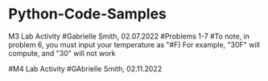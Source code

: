 # Python-Code-Samples
M3 Lab Activity
#Gabrielle Smith, 02.07.2022
#Problems 1-7
#To note, in problem 6, you must input your temperature as "#F) For example, "30F" will compute, and "30" will not work


#M4 Lab Activity
#GAbrielle Smith, 02.11.2022
